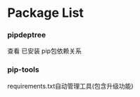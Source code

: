 Package List
============

### pipdeptree

查看 已安装 pip包依赖关系

### pip-tools

requirements.txt自动管理工具(包含升级功能)
